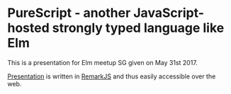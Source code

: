 # PureScript - another JavaScript-hosted strongly typed language like Elm

This is a presentation for Elm meetup SG given on May 31st 2017.

[Presentation](https://rawgit.com/mgajda/purescript-yet-another/master/presi.html)
is written in [RemarkJS](http://remarkjs.com/) and thus easily accessible
over the web.
